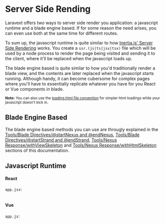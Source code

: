 # Server Side Rending

Laravext offers two ways to server side render you application: a javascript runtime and a blade engine based. If for some reason the need arises, you can even use both at the same time for different routes.

To sum up, the javascript runtime is quite similar to how [Inertia.js' Server Side Rendering](https://inertiajs.com/server-side-rendering) works. You create a `ssr.(js|ts|jsx|tsx)` file which will be used by a node process to render the page being visited and sending it to the client, where it'll be replaced when the javascript loads up. 

The blade engine based is quite similar to how you'd traditionally render a blade view, and the contents are later replaced when the javascript starts running. Although handy, it can become cubersome for complex pages where you'll have to essentially replicate whatever you have for you React or Vue components in blade.

<sup>**Note:** You can also use the [loading.html file convention](/concepts/file-conventions?id=loading) for simpler html loadings while your javascript doesn't kick in.</sup>

## Blade Engine Based

The blade engine based methods you can use are througly explained in the [Tools/Blade Directives/@startNexus and @endNexus](/tools/blade-directives?id=startnexus-and-endnexus), [Tools/Blade Directives/@startStrand and @endStrand](/tools/blade-directives?id=startstrand-and-endstrand), [Tools/Nexus Response/withViewSkeleton](/tools/nexus-response?id=withviewskeletonview-props-) and [Tools/Nexus Response/withHtmlSkeleton](/tools/nexus-response?id=withhtmlskeletonhtml_skeleton) sections of this documentation.

## Javascript Runtime



<!-- tabs:start -->

#### **React**

`app.jsx`:


```jsx

```

#### **Vue**

`app.js`:


```js

```

<!-- tabs:end -->